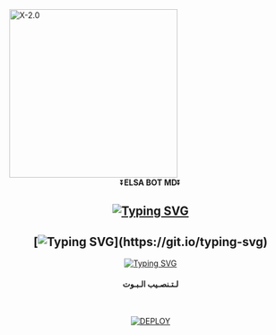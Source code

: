 <img alt="X-2.0" height="300" src="[[https://drive.google.com/file/d/1KXq9v43rwOWdWVC7o5qCRIV3WXpiJ4ja/view?usp=drivesdk]()]()">

<div align="center">
    ⏬<b>ELSA BOT MD</b>⏬</b>

  
<div align="center">
</p>


## [![Typing SVG](https://readme-typing-svg.herokuapp.com?font=Rockstar-ExtraBold&color=F00&lines=𝒉𝒆𝒍𝒍𝒐+𝒊𝒎+𝒆𝒍𝒔𝒂+𝒃𝒐𝒕+𝒘𝒉𝒂𝒕𝒔𝒂𝒑𝒑)](https://git.io/typing-svg)

   <p align="center">

## [![Typing SVG](https://readme-typing-svg.herokuapp.com?font=Rockstar-ExtraBold&color=F33A6A&lines=𝒘𝒆𝒍𝒄𝒐𝒎𝒆+𝒕𝒐+𝒆𝒍𝒔𝒂+-+𝒃𝒐𝒕.;𝒑𝒐𝒘𝒆𝒓𝒅+𝒃𝒚:+𝒊𝒕𝒂𝒄𝒉𝒊+𝒂𝒏𝒅+𝒆𝒍𝒈𝒂𝒛𝒂𝒓;)](https://git.io/typing-svg)

  
<div align="center">    
   
 [![Typing SVG](https://readme-typing-svg.herokuapp.com?font=Rockstar-ExtraBold&color=F01&lines=ＣＬＩＣＫ+ＴＯ+ＳＣＡＮ+ＱＲ+ＣＯＤＥ)](https://git.io/typing-svg)

</p>

#### لـتـنصـيب الـبـوت

 <br>
    
<a href='https://elsa-bot.netlify.com' target="_blank"><img alt='DEPLOY' src='https://img.shields.io/badge/-Create-black?style=for-the-badge&logo=heroku&logoColor=white'/></a>
